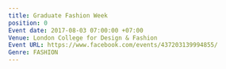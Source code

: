 ```yaml
---
title: Graduate Fashion Week
position: 0
Event date: 2017-08-03 07:00:00 +07:00
Venue: London College for Design & Fashion
Event URL: https://www.facebook.com/events/437203139994855/
Genre: FASHION
---
```


